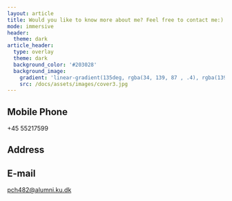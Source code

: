 ```yaml
---
layout: article
title: Would you like to know more about me? Feel free to contact me:)
mode: immersive
header:
  theme: dark
article_header:
  type: overlay
  theme: dark
  background_color: '#203028'
  background_image:
    gradient: 'linear-gradient(135deg, rgba(34, 139, 87 , .4), rgba(139, 34, 139, .4))'
    src: /docs/assets/images/cover3.jpg
---
```


## Mobile Phone
+45 55217599
## Address

## E-mail
pch482@alumni.ku.dk
